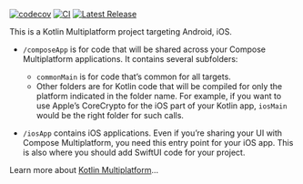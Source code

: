 [![codecov](https://codecov.io/gh/Dec0dex/dcp-mobile/graph/badge.svg?token=ONFZSM7OOQ)](https://codecov.io/gh/Dec0dex/dcp-mobile)
[![CI](https://github.com/Dec0dex/dcp-mobile/actions/workflows/ci.yml/badge.svg)](https://github.com/Dec0dex/dcp-mobile/actions/workflows/ci.yml)
[![Latest Release](https://img.shields.io/github/release/Dec0dex/dcp-mobile.svg)](https://github.com/Dec0dex/dcp-mobile/releases)

This is a Kotlin Multiplatform project targeting Android, iOS.

* `/composeApp` is for code that will be shared across your Compose Multiplatform applications.
  It contains several subfolders:
  - `commonMain` is for code that’s common for all targets.
  - Other folders are for Kotlin code that will be compiled for only the platform indicated in the folder name.
    For example, if you want to use Apple’s CoreCrypto for the iOS part of your Kotlin app,
    `iosMain` would be the right folder for such calls.

* `/iosApp` contains iOS applications. Even if you’re sharing your UI with Compose Multiplatform, 
  you need this entry point for your iOS app. This is also where you should add SwiftUI code for your project.


Learn more about [Kotlin Multiplatform](https://www.jetbrains.com/help/kotlin-multiplatform-dev/get-started.html)…
